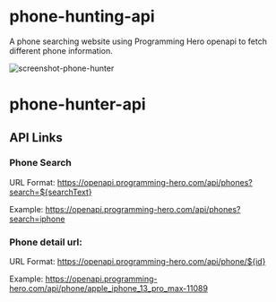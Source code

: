 # phone-hunting-api
A phone searching website using Programming Hero openapi to fetch different phone information.

![screenshot-phone-hunter](https://github.com/Rezwan66/phone-hunting-api/assets/63563859/faf1e4b5-fb47-452b-ab6e-790c353086da)

# phone-hunter-api

## API Links

### Phone Search
URL Format: https://openapi.programming-hero.com/api/phones?search=${searchText}

Example: https://openapi.programming-hero.com/api/phones?search=iphone


### Phone detail url:
URL Format: https://openapi.programming-hero.com/api/phone/${id}


Example: https://openapi.programming-hero.com/api/phone/apple_iphone_13_pro_max-11089
